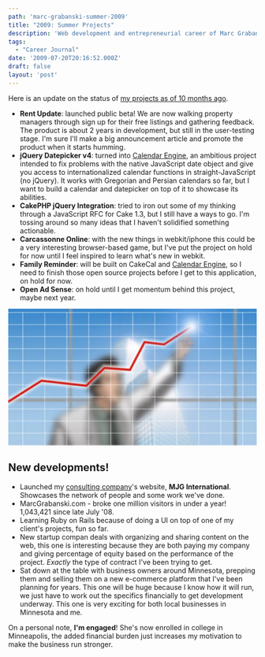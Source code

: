 ```yaml
---
path: 'marc-grabanski-summer-2009'
title: "2009: Summer Projects"
description: 'Web development and entrepreneurial career of Marc Grabanski as of Summer 2009.'
tags:
  - "Career Journal"
date: '2009-07-20T20:16:52.000Z'
draft: false
layout: 'post'
---
```


Here is an update on the status of [my projects as of 10 months ago](/projects-list-august-2008).

- **Rent Update**: launched public beta! We are now walking property managers through sign up for their free listings and gathering feedback. The product is about 2 years in development, but still in the user-testing stage. I'm sure I'll make a big announcement article and promote the product when it starts humming.
- **jQuery Datepicker v4**: turned into [Calendar Engine](http://github.com/1Marc/javascript-calendar-engine), an ambitious project intended to fix problems with the native JavaScript date object and give you access to internationalized calendar functions in straight-JavaScript (no jQuery). It works with Gregorian and Persian calendars so far, but I want to build a calendar and datepicker on top of it to showcase its abilities.
- **CakePHP jQuery Integration**: tried to iron out some of my thinking through a JavaScript RFC for Cake 1.3, but I still have a ways to go. I'm tossing around so many ideas that I haven't solidified something actionable.
- **Carcassonne Online**: with the new things in webkit/iphone this could be a very interesting browser-based game, but I've put the project on hold for now until I feel inspired to learn what's new in webkit.
- **Family Reminder**: will be built on CakeCal and [Calendar Engine](http://github.com/1Marc/javascript-calendar-engine), so I need to finish those open source projects before I get to this application, on hold for now.
- **Open Ad Sense**: on hold until I get momentum behind this project, maybe next year.

![](./business-up.jpg)

## New developments!

- Launched my [consulting company](http://www.mjg.in)'s website, **MJG International**. Showcases the network of people and some work we've done.
- MarcGrabanski.com - broke one million visitors in under a year! 1,043,421 since late July '08.
- Learning Ruby on Rails because of doing a UI on top of one of my client's projects, fun so far.
- New startup compan deals with organizing and sharing content on the web, this one is interesting because they are both paying my company and giving percentage of equity based on the performance of the project. _Exactly_ the type of contract I've been trying to get.
- Sat down at the table with business owners around Minnesota, prepping them and selling them on a new e-commerce platform that I've been planning for years. This one will be huge because I know how it will run, we just have to work out the specifics financially to get development underway. This one is very exciting for both local businesses in Minnesota and me.

On a personal note, **I'm engaged**! She's now enrolled in college in Minneapolis, the added financial burden just increases my motivation to make the business run stronger.
